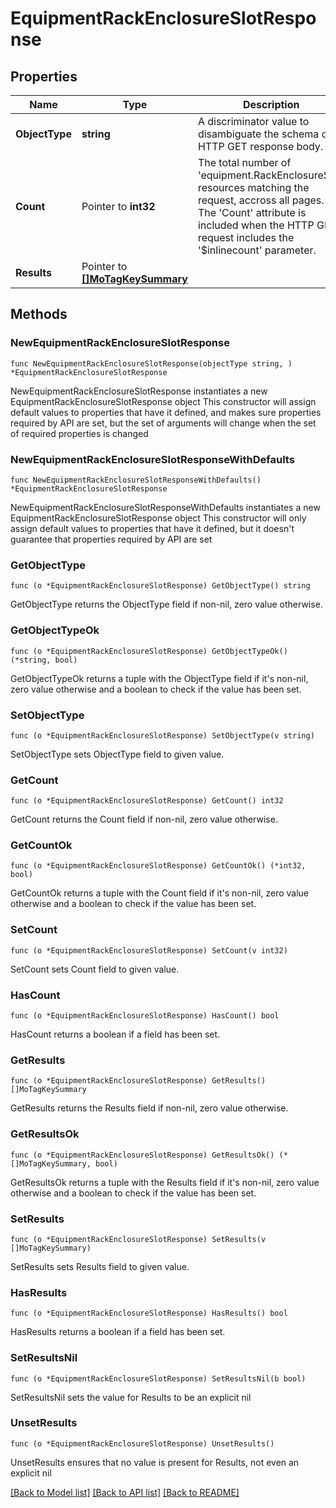 # EquipmentRackEnclosureSlotResponse

## Properties

Name | Type | Description | Notes
------------ | ------------- | ------------- | -------------
**ObjectType** | **string** | A discriminator value to disambiguate the schema of a HTTP GET response body. | 
**Count** | Pointer to **int32** | The total number of &#39;equipment.RackEnclosureSlot&#39; resources matching the request, accross all pages. The &#39;Count&#39; attribute is included when the HTTP GET request includes the &#39;$inlinecount&#39; parameter. | [optional] 
**Results** | Pointer to [**[]MoTagKeySummary**](MoTagKeySummary.md) |  | [optional] 

## Methods

### NewEquipmentRackEnclosureSlotResponse

`func NewEquipmentRackEnclosureSlotResponse(objectType string, ) *EquipmentRackEnclosureSlotResponse`

NewEquipmentRackEnclosureSlotResponse instantiates a new EquipmentRackEnclosureSlotResponse object
This constructor will assign default values to properties that have it defined,
and makes sure properties required by API are set, but the set of arguments
will change when the set of required properties is changed

### NewEquipmentRackEnclosureSlotResponseWithDefaults

`func NewEquipmentRackEnclosureSlotResponseWithDefaults() *EquipmentRackEnclosureSlotResponse`

NewEquipmentRackEnclosureSlotResponseWithDefaults instantiates a new EquipmentRackEnclosureSlotResponse object
This constructor will only assign default values to properties that have it defined,
but it doesn't guarantee that properties required by API are set

### GetObjectType

`func (o *EquipmentRackEnclosureSlotResponse) GetObjectType() string`

GetObjectType returns the ObjectType field if non-nil, zero value otherwise.

### GetObjectTypeOk

`func (o *EquipmentRackEnclosureSlotResponse) GetObjectTypeOk() (*string, bool)`

GetObjectTypeOk returns a tuple with the ObjectType field if it's non-nil, zero value otherwise
and a boolean to check if the value has been set.

### SetObjectType

`func (o *EquipmentRackEnclosureSlotResponse) SetObjectType(v string)`

SetObjectType sets ObjectType field to given value.


### GetCount

`func (o *EquipmentRackEnclosureSlotResponse) GetCount() int32`

GetCount returns the Count field if non-nil, zero value otherwise.

### GetCountOk

`func (o *EquipmentRackEnclosureSlotResponse) GetCountOk() (*int32, bool)`

GetCountOk returns a tuple with the Count field if it's non-nil, zero value otherwise
and a boolean to check if the value has been set.

### SetCount

`func (o *EquipmentRackEnclosureSlotResponse) SetCount(v int32)`

SetCount sets Count field to given value.

### HasCount

`func (o *EquipmentRackEnclosureSlotResponse) HasCount() bool`

HasCount returns a boolean if a field has been set.

### GetResults

`func (o *EquipmentRackEnclosureSlotResponse) GetResults() []MoTagKeySummary`

GetResults returns the Results field if non-nil, zero value otherwise.

### GetResultsOk

`func (o *EquipmentRackEnclosureSlotResponse) GetResultsOk() (*[]MoTagKeySummary, bool)`

GetResultsOk returns a tuple with the Results field if it's non-nil, zero value otherwise
and a boolean to check if the value has been set.

### SetResults

`func (o *EquipmentRackEnclosureSlotResponse) SetResults(v []MoTagKeySummary)`

SetResults sets Results field to given value.

### HasResults

`func (o *EquipmentRackEnclosureSlotResponse) HasResults() bool`

HasResults returns a boolean if a field has been set.

### SetResultsNil

`func (o *EquipmentRackEnclosureSlotResponse) SetResultsNil(b bool)`

 SetResultsNil sets the value for Results to be an explicit nil

### UnsetResults
`func (o *EquipmentRackEnclosureSlotResponse) UnsetResults()`

UnsetResults ensures that no value is present for Results, not even an explicit nil

[[Back to Model list]](../README.md#documentation-for-models) [[Back to API list]](../README.md#documentation-for-api-endpoints) [[Back to README]](../README.md)


